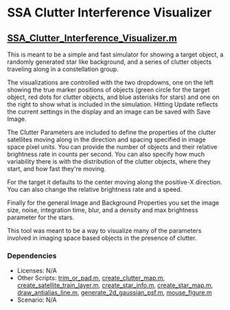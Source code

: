 # SSA Clutter Interference Visualizer

## [SSA_Clutter_Interference_Visualizer.m](SSA_Clutter_Interference_Visualizer.m)

This is meant to be a simple and fast simulator for showing a target object, a randomly generated star like background, and a series of clutter objects traveling along in a constellation group.

The visualizations are controlled with the two dropdowns, one on the left showing the true marker positions of objects (green circle for the target object, red dots for clutter objects, and blue asterisks for stars) and one on the right to show what is included in the simulation. Hitting Update reflects the current settings in the display and an image can be saved with Save Image.

The Clutter Parameters are included to define the properties of the clutter satellites moving along in the direction and spacing specified in image space pixel units. You can provide the number of objects and their relative brightness rate in counts per second. You can also specify how much variability there is with the distribution of the clutter objects, where they start, and how fast they're moving.

For the target it defaults to the center moving along the positive-X direction. You can also change the relative brightness rate and a speed.

Finally for the  general Image and Background Properties you set the image size, noise, integration time, blur, and a density and max brightness parameter for the stars.

This tool was meant to be a way to visualize many of the parameters involved in imaging space based objects in the presence of clutter.

### Dependencies

* Licenses: N/A
* Other Scripts: [trim_or_pad.m](trim_or_pad.m), [create_clutter_map.m](create_clutter_map.m), [create_satellite_train_layer.m](create_satellite_train_layer.m), [create_star_info.m](create_star_info.m), [create_star_map.m](create_star_map.m),
[draw_antialias_line.m](draw_antialias_line.m), [generate_2d_gaussian_psf.m](generate_2d_gaussian_psf.m), [mouse_figure.m](mouse_figure.m)
* Scenario: N/A

